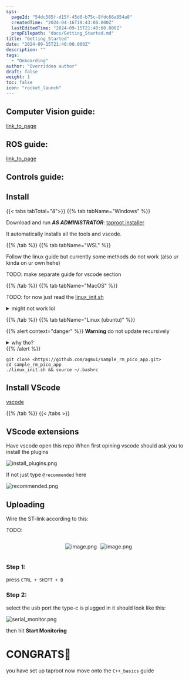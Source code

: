 ```yaml
---
sys:
  pageId: "54dc585f-d15f-45d0-b75c-8fdc66a854a8"
  createdTime: "2024-04-16T19:43:00.000Z"
  lastEditedTime: "2024-09-15T21:40:00.000Z"
  propFilepath: "docs/Getting_Started.md"
title: "Getting_Started"
date: "2024-09-15T21:40:00.000Z"
description: ""
tags:
  - "Onboarding"
author: "Overridden author"
draft: false
weight: 1
toc: false
icon: "rocket_launch"
---
```


## Computer Vision guide:

[link_to_page](86d45bc0-388b-4d26-8848-44f255f73d0e)

## ROS guide:

[link_to_page](3c76c1de-ec8f-46d6-8b0a-294005edc2d5)

## Controls guide:

## Install

{{< tabs tabTotal="4">}}
{{% tab tabName="Windows" %}}

Download and run _**AS ADMINISTRATOR**_: [taproot installer](https://github.com/Thornbots/TeachingFreshies/releases/tag/1.0)

It automatically installs all the tools and vscode.

{{% /tab %}}
{{% tab tabName="WSL" %}}

Follow the linux guide but currently some methods do not work (also ur kinda on ur own hehe)

TODO: make separate guide for vscode section

{{% /tab %}}
{{% tab tabName="MacOS" %}}

TODO: for now just read the [linux_init.sh](https://github.com/agmui/sample_rm_pico_app/blob/main/linux_init.sh)

<details>
<summary>might not work lol</summary>

`brew install libusb pkg-config`

Next install: [vscode](https://code.visualstudio.com/Download)

</details>

{{% /tab %}}
{{% tab tabName="Linux (ubuntu)" %}}

{{% alert context="danger" %}}
**Warning** do not update recursively
<details>
<summary>why tho?</summary>
There are some submodules that may go on for a while (like tinyusb) and I highly
recommend you don't need to get them.
If you want to see what submodules I update just look in `linux_init.sh`
</details>
{{% /alert %}}

```shell
git clone <https://github.com/agmui/sample_rm_pico_app.git>
cd sample_rm_pico_app
./linux_init.sh && source ~/.bashrc
```

## Install VScode

[vscode](https://code.visualstudio.com/Download)

{{% /tab %}}
{{< /tabs >}}

## VScode extensions

Have vscode open this repo
When first opining vscode should ask you to install the plugins

![install_plugins.png](https://prod-files-secure.s3.us-west-2.amazonaws.com/d518164a-d88e-44d1-a4ee-3adb3bd8bce0/89bd30f0-1825-4e77-867b-0a41ce370880/install_plugins.png?X-Amz-Algorithm=AWS4-HMAC-SHA256&X-Amz-Content-Sha256=UNSIGNED-PAYLOAD&X-Amz-Credential=ASIAZI2LB466S3GMTLPP%2F20250226%2Fus-west-2%2Fs3%2Faws4_request&X-Amz-Date=20250226T003638Z&X-Amz-Expires=3600&X-Amz-Security-Token=IQoJb3JpZ2luX2VjEBkaCXVzLXdlc3QtMiJHMEUCIQCpcm8aayDyjdx8qolxQ73YSB6p%2BE4CsUhq7seNH96hNwIgRAvHWX%2BtV5ITBj6gvS27ZkDxbOOUZ%2FhwQRsSAU7wlkUq%2FwMIURAAGgw2Mzc0MjMxODM4MDUiDMOqf4gIS%2BM5Dn08USrcA%2BMJ6zX7fS1gDIoFyj7q3eUQa1JIY8qnnJnIX2L6PQrkr1QrbWW66vgkB8W2%2FE0rxuwXnklNnH35Ul1igxLNqaEkSUP5ceM0kXP4lK6NzFT7gp9%2BIwtdIrUkph0ahFtAsjOX%2FIhAbpYfFTDjws%2FYW2DFkHHkLSYfq8sHPXB9iuALmhyI0%2FlykY8HCJTc7Oy9PH5OJB2xZORaQuB%2BtnHbXiaW4lzYEP8keXZee6AzgytYCXlbVFiROCKLy2Ey%2Bow2ngoRYLq2WfjSh%2BVFdvJV2m4YDvGJqH%2BjWS1nW9%2BR9BGs285f5SO%2Bjax5uQy7jRgA%2Fpz2IYYf7uoJx6D0OGF1pLJIILVau%2BNRAYl4PkblRc0ggpkxg6D7rvRXeroUqn%2BSUGVtUlbc%2FjNbKNXjFsNsgi3Y6OSpxzRF9xgiLyAf9QGPQEnlz%2FREICzPS3%2F97F6G0pLtiTSsNMQYolYaoOfZD%2FqYIpuxfXtF9PUvA16Iv8wMm7Dwi10QupiLVRTAoxS%2BMyokbX2%2BgyGuG5Ss0QPhGiL66%2BSLcd%2FPIWkg2BU8TwQbY3q68vW8IYwgGjVgXcuNTcS4i5mSuOxokFY%2FDvT01PCUZ8%2F9oHoDep7fH1SFKHeVHih8rHzuR9w8c3vjMOC8%2Bb0GOqUBezh4FK7UbdyPNjgZnhfLY%2FZFaRshzdMi2rhd1Jzl6Ar%2FrZNVX1jyEsn%2B4vLaLqyglU0xtD0686hyZmFGkk%2Fv8%2FkpaEbhOT2ZS60lzeXzuxqwinRoOTUXuFS%2BT%2FZbHvpNcfHVvtUYTaIk%2Fp1i36R6vsUxuz391odOY35Tx2HlmbkW4p2t44iRR4NmMP1FX4EP4GXSI1T2%2B6pqEqXZDCAFA7wZaUvr&X-Amz-Signature=8cf7dc26adf8f44e4f61c3fe4c3d736b769c39131ec881e64ecdbf7c1c4bd525&X-Amz-SignedHeaders=host&x-id=GetObject)

If not just type `@recommended` here  

![recommended.png](https://prod-files-secure.s3.us-west-2.amazonaws.com/d518164a-d88e-44d1-a4ee-3adb3bd8bce0/61e661e9-5d85-4dfc-be0d-8d2097a5e793/recommended.png?X-Amz-Algorithm=AWS4-HMAC-SHA256&X-Amz-Content-Sha256=UNSIGNED-PAYLOAD&X-Amz-Credential=ASIAZI2LB466S3GMTLPP%2F20250226%2Fus-west-2%2Fs3%2Faws4_request&X-Amz-Date=20250226T003638Z&X-Amz-Expires=3600&X-Amz-Security-Token=IQoJb3JpZ2luX2VjEBkaCXVzLXdlc3QtMiJHMEUCIQCpcm8aayDyjdx8qolxQ73YSB6p%2BE4CsUhq7seNH96hNwIgRAvHWX%2BtV5ITBj6gvS27ZkDxbOOUZ%2FhwQRsSAU7wlkUq%2FwMIURAAGgw2Mzc0MjMxODM4MDUiDMOqf4gIS%2BM5Dn08USrcA%2BMJ6zX7fS1gDIoFyj7q3eUQa1JIY8qnnJnIX2L6PQrkr1QrbWW66vgkB8W2%2FE0rxuwXnklNnH35Ul1igxLNqaEkSUP5ceM0kXP4lK6NzFT7gp9%2BIwtdIrUkph0ahFtAsjOX%2FIhAbpYfFTDjws%2FYW2DFkHHkLSYfq8sHPXB9iuALmhyI0%2FlykY8HCJTc7Oy9PH5OJB2xZORaQuB%2BtnHbXiaW4lzYEP8keXZee6AzgytYCXlbVFiROCKLy2Ey%2Bow2ngoRYLq2WfjSh%2BVFdvJV2m4YDvGJqH%2BjWS1nW9%2BR9BGs285f5SO%2Bjax5uQy7jRgA%2Fpz2IYYf7uoJx6D0OGF1pLJIILVau%2BNRAYl4PkblRc0ggpkxg6D7rvRXeroUqn%2BSUGVtUlbc%2FjNbKNXjFsNsgi3Y6OSpxzRF9xgiLyAf9QGPQEnlz%2FREICzPS3%2F97F6G0pLtiTSsNMQYolYaoOfZD%2FqYIpuxfXtF9PUvA16Iv8wMm7Dwi10QupiLVRTAoxS%2BMyokbX2%2BgyGuG5Ss0QPhGiL66%2BSLcd%2FPIWkg2BU8TwQbY3q68vW8IYwgGjVgXcuNTcS4i5mSuOxokFY%2FDvT01PCUZ8%2F9oHoDep7fH1SFKHeVHih8rHzuR9w8c3vjMOC8%2Bb0GOqUBezh4FK7UbdyPNjgZnhfLY%2FZFaRshzdMi2rhd1Jzl6Ar%2FrZNVX1jyEsn%2B4vLaLqyglU0xtD0686hyZmFGkk%2Fv8%2FkpaEbhOT2ZS60lzeXzuxqwinRoOTUXuFS%2BT%2FZbHvpNcfHVvtUYTaIk%2Fp1i36R6vsUxuz391odOY35Tx2HlmbkW4p2t44iRR4NmMP1FX4EP4GXSI1T2%2B6pqEqXZDCAFA7wZaUvr&X-Amz-Signature=a8bd2dee91d82c2b3decc60b70911e3c2039cf21b496107ed742a989be79ced8&X-Amz-SignedHeaders=host&x-id=GetObject)

## Uploading

Wire the ST-link according to this:

TODO:

<div style="display: flex;flex-direction: row; column-gap:10px; max-width: 630px;justify-content: center;">
<div>

![image.png](https://prod-files-secure.s3.us-west-2.amazonaws.com/d518164a-d88e-44d1-a4ee-3adb3bd8bce0/210ecb78-1116-4d7b-b9b7-2292f66fa2c2/image.png?X-Amz-Algorithm=AWS4-HMAC-SHA256&X-Amz-Content-Sha256=UNSIGNED-PAYLOAD&X-Amz-Credential=ASIAZI2LB466STWXFFSI%2F20250226%2Fus-west-2%2Fs3%2Faws4_request&X-Amz-Date=20250226T003640Z&X-Amz-Expires=3600&X-Amz-Security-Token=IQoJb3JpZ2luX2VjEBkaCXVzLXdlc3QtMiJHMEUCICqhjHCuDuQUgGm8UDs2SxRUXj8brEmCH8AbNi0jEitzAiEAmLtFxwbCCMQy5sMfcLR2o49liY%2FkGYPdNce9vTRuxVoq%2FwMIURAAGgw2Mzc0MjMxODM4MDUiDBF%2FZujhV%2Bdk3FPRqCrcAy7assfLh8WmnDLQ3Mh6v5QqlUdlrBb5vaiESbdl3a5dp0a1syVkDBU4r2wdnNX0O9oiBcpk9aWL3SFbQ8%2BG2MY3Y2IEeyJ6QUKgL1Lqj4o18ZrVuYtwZdA%2Bt7c6ai9kLBmrBBJKAzoVWaFc%2BmuYPLEVIWphFTyxVJEW7wljDNVOHwFLJOojbJZnc38p98joowyOltGtqpguEoYmhhpEw8JInaIZrUlriHEzguIj3Ve5bXOjbNWSqWeKfCBlnWP8GuXUkdz4R0n5auZ%2FdZ0ZNXShkoVqlUFJMv2uY%2FX8itsKd2Uyxk42ypPvQ2rGkEtpYH2Pu4j8wix6WFgWzgJlrK%2FNKcth5AtJm%2FVNqhp3%2FVvEODreHHoy7WlfI%2FTEMxjdjKyY%2FUIK13R%2FwMBE8Kvaf7NKwVGz6ixhwbkqo1FwuPSeTtf%2F9I5CcgmBZm6Vo4H1xIdFG3WV2IGAa3iJ%2BLDgmgCxLa1VfB9FoABUp7uhedtVNy4sip0AWAl3pF3nyEJXi7WXZyRv0b0KjV9U4XPYexLUe35BUl3FlA5f%2FaRFxrB2xZO39sj1VvzR4XTF%2FLqy059qhVfaeirM14HNJTvrf6R0IaRco5MCwV7GOlkcLOh0llYROPwuI6IH2Ls6MK%2B9%2Bb0GOqUBQOVuymco8HLU4rAB8uLKiXe4wj2bWQsNYl7jvrQ1BXkfTb7iR1TOBdHVezcMVOQ34FOBbs1heCdPkGVio9WxcheddJgL7NoN%2FzBdjuDJx4cJjQtNnNh1lo6vpuo9GnPTcw6zJ8%2FNZoNx%2F5xVuqaqrtWW8Jv585MFX5%2FKVevUV6DVQXjMekr5RLYZJVqTB4leHaqoWxnsAqQY8ZzYeX9hbQRlvnjP&X-Amz-Signature=239bd7e555b4affe5c3d3db80094cf59580d6e08c9025419b3e4d457195c08e9&X-Amz-SignedHeaders=host&x-id=GetObject)

</div>
<div>

![image.png](https://prod-files-secure.s3.us-west-2.amazonaws.com/d518164a-d88e-44d1-a4ee-3adb3bd8bce0/33a0fd0f-8ca6-4a86-8e09-26e95ded1fff/image.png?X-Amz-Algorithm=AWS4-HMAC-SHA256&X-Amz-Content-Sha256=UNSIGNED-PAYLOAD&X-Amz-Credential=ASIAZI2LB46627LI5NLR%2F20250226%2Fus-west-2%2Fs3%2Faws4_request&X-Amz-Date=20250226T003641Z&X-Amz-Expires=3600&X-Amz-Security-Token=IQoJb3JpZ2luX2VjEBkaCXVzLXdlc3QtMiJIMEYCIQD953CWBgZXro9dZEz%2Fzq89TFl0IiG%2BF%2B4gBoslYM7aHwIhAIxsNKZDmV7bry8x57J9itW6mhhvsakirZSNrje2Gr%2BjKv8DCFEQABoMNjM3NDIzMTgzODA1IgwnuGVHz9aZhnnTMzcq3AMz9ramjU4VzS0ty63mmyTNhlJ1FgmamQa4hEtIpEB72sBW%2BBsTbosph%2Fz3Qm4%2BOPfirMlJq3%2Fi6ycGVlu0iyl3h7QIkKbFtiUfVf06r5KFhOeEQxe2HjngZfGhXtWlYKs5rftimCwKhn7tX4RyAXbTaRHC%2BGG9G8ra%2BjDlPwJvQz%2FghH45MMwerfvMXsauSQRPZujgu%2Fi9Vqgc17MHGlNLN0BjVDDYwtUDuGv6Kf2S5vbYn5v7KDNHEpNmhiUXvzyQ7nCQGVm3NzG3llQDWJqYnESJ1ZJRdKVm1wRxT%2BqBPQLPXwHIijUsGGA7KoR2kNm%2Ff%2BaHvQanCevTB68x8stClCVRmRtx24WHQPFnTHacv8TPueBFCMPnP4bx6Zzw0zBcyedmBp6qwcgv%2Fu5ELoQuuYjURA0C9BWaI%2FuWysU62XsxmJoyNsKr6Srd4RaRlAIv%2Ff1gopxq3idqtux2ZzjWIpsEcnWdEnUesqMnhP0m%2Fn%2BjBG1vOu21eYe89Sao%2FOGZKegjA7k7a9dcEPE6Ksq9d%2FrupKuUwsePU3gHuB6R7NT1Nd0bNTugbBszoWLjKFEyOUuZAN7NAMWtNz0EzXJWNscINniuV6WrlfZou%2FrMF6Ffh79LOIgm6YZ6lzDvvPm9BjqkAS%2BcTYWTf1BTwSmV%2FBjzZ6AOWJXjMnwY4vXEAUrKYqcVylRgaOEGI01qMFffZ19PTvrJp4AR8uYF%2F9auGETIChZCGQrV4Qje%2Fwh17R00wuZ81NbTPhqPAOUph6ruNw4rZH1FZR3ZOCnlz6osI1Cx03J5PfvunpdXTKeYt%2FlMRm9QJ9y364K2MrCE45sUir5eauLKrf6Nf0POaz9BxIK58eZrH2%2FW&X-Amz-Signature=5032226a672719edcf0eeba81b5f6f8af6045b23a903111ee09468f3883db40d&X-Amz-SignedHeaders=host&x-id=GetObject)

</div>
</div>

### Step 1:

press `CTRL + SHIFT + B`

### Step 2:

select the usb port the type-c is plugged in it should look like this:

![serial_monitor.png](https://prod-files-secure.s3.us-west-2.amazonaws.com/d518164a-d88e-44d1-a4ee-3adb3bd8bce0/f03f4774-05d4-4393-b6a0-d5efb6d315ab/serial_monitor.png?X-Amz-Algorithm=AWS4-HMAC-SHA256&X-Amz-Content-Sha256=UNSIGNED-PAYLOAD&X-Amz-Credential=ASIAZI2LB466S3GMTLPP%2F20250226%2Fus-west-2%2Fs3%2Faws4_request&X-Amz-Date=20250226T003638Z&X-Amz-Expires=3600&X-Amz-Security-Token=IQoJb3JpZ2luX2VjEBkaCXVzLXdlc3QtMiJHMEUCIQCpcm8aayDyjdx8qolxQ73YSB6p%2BE4CsUhq7seNH96hNwIgRAvHWX%2BtV5ITBj6gvS27ZkDxbOOUZ%2FhwQRsSAU7wlkUq%2FwMIURAAGgw2Mzc0MjMxODM4MDUiDMOqf4gIS%2BM5Dn08USrcA%2BMJ6zX7fS1gDIoFyj7q3eUQa1JIY8qnnJnIX2L6PQrkr1QrbWW66vgkB8W2%2FE0rxuwXnklNnH35Ul1igxLNqaEkSUP5ceM0kXP4lK6NzFT7gp9%2BIwtdIrUkph0ahFtAsjOX%2FIhAbpYfFTDjws%2FYW2DFkHHkLSYfq8sHPXB9iuALmhyI0%2FlykY8HCJTc7Oy9PH5OJB2xZORaQuB%2BtnHbXiaW4lzYEP8keXZee6AzgytYCXlbVFiROCKLy2Ey%2Bow2ngoRYLq2WfjSh%2BVFdvJV2m4YDvGJqH%2BjWS1nW9%2BR9BGs285f5SO%2Bjax5uQy7jRgA%2Fpz2IYYf7uoJx6D0OGF1pLJIILVau%2BNRAYl4PkblRc0ggpkxg6D7rvRXeroUqn%2BSUGVtUlbc%2FjNbKNXjFsNsgi3Y6OSpxzRF9xgiLyAf9QGPQEnlz%2FREICzPS3%2F97F6G0pLtiTSsNMQYolYaoOfZD%2FqYIpuxfXtF9PUvA16Iv8wMm7Dwi10QupiLVRTAoxS%2BMyokbX2%2BgyGuG5Ss0QPhGiL66%2BSLcd%2FPIWkg2BU8TwQbY3q68vW8IYwgGjVgXcuNTcS4i5mSuOxokFY%2FDvT01PCUZ8%2F9oHoDep7fH1SFKHeVHih8rHzuR9w8c3vjMOC8%2Bb0GOqUBezh4FK7UbdyPNjgZnhfLY%2FZFaRshzdMi2rhd1Jzl6Ar%2FrZNVX1jyEsn%2B4vLaLqyglU0xtD0686hyZmFGkk%2Fv8%2FkpaEbhOT2ZS60lzeXzuxqwinRoOTUXuFS%2BT%2FZbHvpNcfHVvtUYTaIk%2Fp1i36R6vsUxuz391odOY35Tx2HlmbkW4p2t44iRR4NmMP1FX4EP4GXSI1T2%2B6pqEqXZDCAFA7wZaUvr&X-Amz-Signature=b2d617656729813a031f11c2f5d8b0d400ee94921a32f92365f44200da0c4df7&X-Amz-SignedHeaders=host&x-id=GetObject)

then hit **Start Monitoring**

# CONGRATS🎉

you have set up taproot now move onto the `C++_basics` guide
